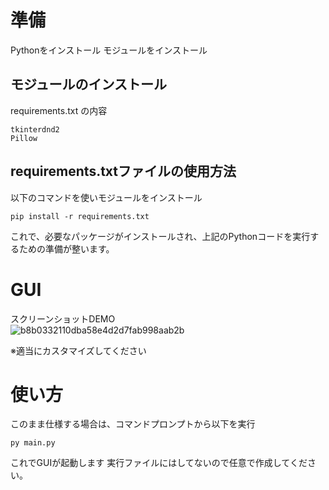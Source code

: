 # 準備
Pythonをインストール
モジュールをインストール

## モジュールのインストール
requirements.txt の内容
```
tkinterdnd2
Pillow
```
## requirements.txtファイルの使用方法
以下のコマンドを使いモジュールをインストール
```
pip install -r requirements.txt
```
これで、必要なパッケージがインストールされ、上記のPythonコードを実行するための準備が整います。

# GUI
スクリーンショットDEMO  
![b8b0332110dba58e4d2d7fab998aab2b](https://github.com/user-attachments/assets/c515ba95-bb96-435f-aad4-062aaba6a02c)

※適当にカスタマイズしてください
# 使い方
このまま仕様する場合は、コマンドプロンプトから以下を実行
```
py main.py
```
これでGUIが起動します
実行ファイルにはしてないので任意で作成してください。
